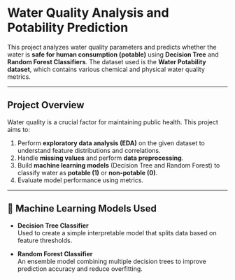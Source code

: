 # Water Quality Analysis and Potability Prediction

This project analyzes water quality parameters and predicts whether the water is **safe for human consumption (potable)** using **Decision Tree** and **Random Forest Classifiers**. The dataset used is the **Water Potability dataset**, which contains various chemical and physical water quality metrics.

---

## Project Overview

Water quality is a crucial factor for maintaining public health. This project aims to:
1. Perform **exploratory data analysis (EDA)** on the given dataset to understand feature distributions and correlations.
2. Handle **missing values** and perform **data preprocessing**.
3. Build **machine learning models** (Decision Tree and Random Forest) to classify water as **potable (1)** or **non-potable (0)**.
4. Evaluate model performance using metrics.
---

## 🧠 Machine Learning Models Used

- **Decision Tree Classifier**  
  Used to create a simple interpretable model that splits data based on feature thresholds.

- **Random Forest Classifier**  
  An ensemble model combining multiple decision trees to improve prediction accuracy and reduce overfitting.
